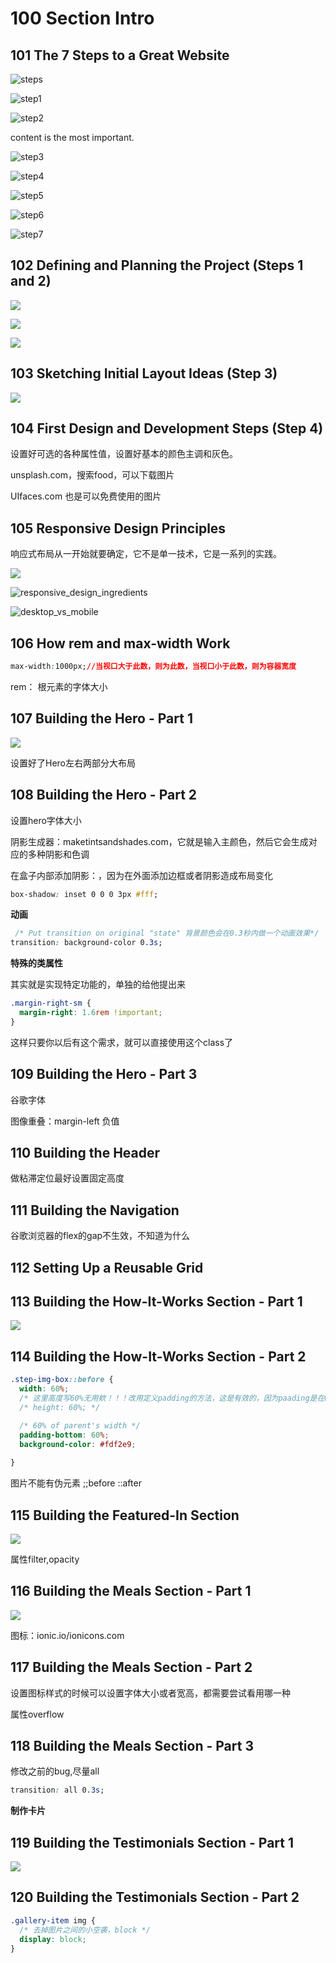 # 100 Section Intro

## 101 The 7 Steps to a Great Website

![steps](img\steps.png)

![step1](img\step1.png)

![step2](img\step2.png)

content is the most important.

![step3](img\step3.png)

![step4](img\step4.png)

![step5](img\step5.png)

![step6](img\step6.png)

![step7](img\step7.png)



## 102 Defining and Planning the Project (Steps 1 and 2)

![](img\Snipaste_2022-11-14_09-58-38.png)

![](img\Snipaste_2022-11-14_10-34-14.png)

![](img\Snipaste_2022-11-14_10-37-18.png)



## 103 Sketching Initial Layout Ideas (Step 3)

![](img\Snipaste_2022-11-14_11-01-38.png)

## 104 First Design and Development Steps (Step 4)

设置好可选的各种属性值，设置好基本的颜色主调和灰色。

unsplash.com，搜索food，可以下载图片

UIfaces.com 也是可以免费使用的图片

## 105 Responsive Design Principles

响应式布局从一开始就要确定，它不是单一技术，它是一系列的实践。

![](img\Snipaste_2022-11-14_11-51-32.png)

![responsive_design_ingredients](img\responsive_design_ingredients.png)

![desktop_vs_mobile](img\desktop_vs_mobile.png)

## 106 How rem and max-width Work

```css
max-width:1000px;//当视口大于此数，则为此数，当视口小于此数，则为容器宽度
```

rem： 根元素的字体大小

## 107 Building the Hero - Part 1

![](img\Snipaste_2022-11-14_15-40-30.png)

设置好了Hero左右两部分大布局

## 108 Building the Hero - Part 2

设置hero字体大小

阴影生成器：maketintsandshades.com，它就是输入主颜色，然后它会生成对应的多种阴影和色调

在盒子内部添加阴影：，因为在外面添加边框或者阴影造成布局变化

```css
box-shadow: inset 0 0 0 3px #fff;
```

**动画**

```css
 /* Put transition on original "state" 背景颜色会在0.3秒内做一个动画效果*/
transition: background-color 0.3s;
```

**特殊的类属性**

其实就是实现特定功能的，单独的给他提出来

```css
.margin-right-sm {
  margin-right: 1.6rem !important;
}
```

这样只要你以后有这个需求，就可以直接使用这个class了

## 109 Building the Hero - Part 3

谷歌字体

图像重叠：margin-left 负值

## 110 Building the Header

做粘滞定位最好设置固定高度

## 111 Building the Navigation

谷歌浏览器的flex的gap不生效，不知道为什么

## 112 Setting Up a Reusable Grid

## 113 Building the How-It-Works Section - Part 1

![](img\Snipaste_2022-11-15_14-47-38.png)

## 114 Building the How-It-Works Section - Part 2

```css
.step-img-box::before {
  width: 60%;
  /* 这里高度写60%无用欸！！！改用定义padding的方法，这是有效的，因为paading是在width基础上定义的 */
  /* height: 60%; */

  /* 60% of parent's width */
  padding-bottom: 60%;
  background-color: #fdf2e9;
 
}
```

图片不能有伪元素 ;;before ::after

## 115 Building the Featured-In Section

![](img\Snipaste_2022-11-15_17-00-36.png)

属性filter,opacity

## 116 Building the Meals Section - Part 1

![](img\Snipaste_2022-11-15_17-22-23.png)

图标：ionic.io/ionicons.com

## 117 Building the Meals Section - Part 2

设置图标样式的时候可以设置字体大小或者宽高，都需要尝试看用哪一种

属性overflow

## 118 Building the Meals Section - Part 3

修改之前的bug,尽量all

```css
transition: all 0.3s;
```

**制作卡片**

## 119 Building the Testimonials Section - Part 1

![](img\Snipaste_2022-11-15_20-35-41.png)

## 120 Building the Testimonials Section - Part 2

```css
.gallery-item img {
  /* 去掉图片之间的小空袭，block */
  display: block;
}
```









